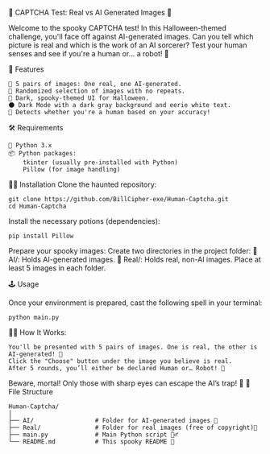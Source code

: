 🎃 CAPTCHA Test: Real vs AI Generated Images 👻

Welcome to the spooky CAPTCHA test! In this Halloween-themed challenge, you'll face off against AI-generated images. Can you tell which picture is real and which is the work of an AI sorcerer? Test your human senses and see if you're a human or... a robot! 🤖

🎃 Features

    🧟 5 pairs of images: One real, one AI-generated.
    🔀 Randomized selection of images with no repeats.
    🎨 Dark, spooky-themed UI for Halloween.
    🌑 Dark Mode with a dark gray background and eerie white text.
    🧠 Detects whether you're a human based on your accuracy!

🛠️ Requirements

    🐍 Python 3.x
    📦 Python packages:
        tkinter (usually pre-installed with Python)
        Pillow (for image handling)

🧙‍♂️ Installation
Clone the haunted repository:

    git clone https://github.com/BillCipher-exe/Human-Captcha.git
    cd Human-Captcha

Install the necessary potions (dependencies):


    pip install Pillow

Prepare your spooky images:
        Create two directories in the project folder:
            🧠 AI/: Holds AI-generated images.
            🎃 Real/: Holds real, non-AI images.
        Place at least 5 images in each folder.

🕹️ Usage

Once your environment is prepared, cast the following spell in your terminal:

    python main.py

🧛‍♂️ How It Works:

    You'll be presented with 5 pairs of images. One is real, the other is AI-generated! 🎃
    Click the "Choose" button under the image you believe is real.
    After 5 rounds, you’ll either be declared Human or… Robot! 🤖

Beware, mortal! Only those with sharp eyes can escape the AI’s trap! 🔮
📂 File Structure

    Human-Captcha/
    │
    ├── AI/                 # Folder for AI-generated images 🧠
    ├── Real/               # Folder for real images (free of copyright)🎃
    ├── main.py             # Main Python script 🧛‍♂️
    └── README.md           # This spooky README 👻
